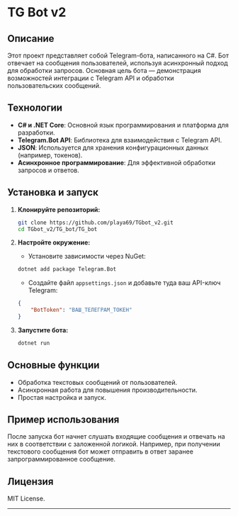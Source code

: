 # TG Bot v2

## Описание
Этот проект представляет собой Telegram-бота, написанного на C#. Бот отвечает на сообщения пользователей, используя асинхронный подход для обработки запросов. Основная цель бота — демонстрация возможностей интеграции с Telegram API и обработки пользовательских сообщений.

## Технологии

- **C# и .NET Core**: Основной язык программирования и платформа для разработки.
- **Telegram.Bot API**: Библиотека для взаимодействия с Telegram API.
- **JSON**: Используется для хранения конфигурационных данных (например, токенов).
- **Асинхронное программирование**: Для эффективной обработки запросов и ответов.

## Установка и запуск

1. **Клонируйте репозиторий:**
    ```bash
    git clone https://github.com/playa69/TGbot_v2.git
    cd TGbot_v2/TG_bot/TG_bot
    ```

2. **Настройте окружение:**
    - Установите зависимости через NuGet:
    ```bash
    dotnet add package Telegram.Bot
    ```
    - Создайте файл `appsettings.json` и добавьте туда ваш API-ключ Telegram:
    ```json
    {
        "BotToken": "ВАШ_ТЕЛЕГРАМ_ТОКЕН"
    }
    ```

3. **Запустите бота:**
    ```bash
    dotnet run
    ```

## Основные функции

- Обработка текстовых сообщений от пользователей.
- Асинхронная работа для повышения производительности.
- Простая настройка и запуск.

## Пример использования

После запуска бот начнет слушать входящие сообщения и отвечать на них в соответствии с заложенной логикой. Например, при получении текстового сообщения бот может отправить в ответ заранее запрограммированное сообщение.


## Лицензия

MIT License.

---
